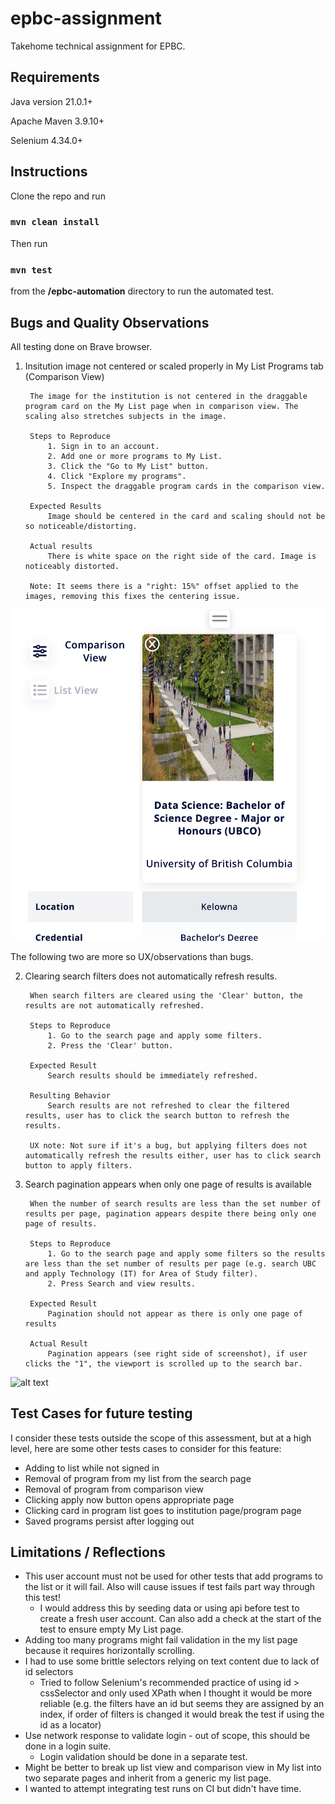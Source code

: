 # epbc-assignment

Takehome technical assignment for EPBC.

## Requirements

Java version 21.0.1+

Apache Maven 3.9.10+

Selenium 4.34.0+

## Instructions

Clone the repo and run

### `mvn clean install`

Then run

### `mvn test`

from the **/epbc-automation** directory to run the automated test.

## Bugs and Quality Observations

All testing done on Brave browser.

1. Insitution image not centered or scaled properly in My List Programs tab (Comparison View)

        The image for the institution is not centered in the draggable program card on the My List page when in comparison view. The scaling also stretches subjects in the image.

        Steps to Reproduce
            1. Sign in to an account.
            2. Add one or more programs to My List.
            3. Click the "Go to My List" button.
            4. Click "Explore my programs".
            5. Inspect the draggable program cards in the comparison view.

        Expected Results
            Image should be centered in the card and scaling should not be so noticeable/distorting.
        
        Actual results
            There is white space on the right side of the card. Image is noticeably distorted.
        
        Note: It seems there is a "right: 15%" offset applied to the images, removing this fixes the centering issue.
![alt text](images/Comparison.png)

The following two are more so UX/observations than bugs.

2. Clearing search filters does not automatically refresh results.
    
        When search filters are cleared using the 'Clear' button, the results are not automatically refreshed.

        Steps to Reproduce
            1. Go to the search page and apply some filters.
            2. Press the 'Clear' button.

        Expected Result
            Search results should be immediately refreshed.
        
        Resulting Behavior
            Search results are not refreshed to clear the filtered results, user has to click the search button to refresh the results.

        UX note: Not sure if it's a bug, but applying filters does not automatically refresh the results either, user has to click search button to apply filters.

       
3. Search pagination appears when only one page of results is available

        When the number of search results are less than the set number of results per page, pagination appears despite there being only one page of results.

        Steps to Reproduce
            1. Go to the search page and apply some filters so the results are less than the set number of results per page (e.g. search UBC and apply Technology (IT) for Area of Study filter).
            2. Press Search and view results.

        Expected Result
            Pagination should not appear as there is only one page of results
        
        Actual Result
            Pagination appears (see right side of screenshot), if user clicks the "1", the viewport is scrolled up to the search bar.

![alt text](<images/Screenshot 2025-07-09 at 4.17.15 PM.png>)

## Test Cases for future testing

I consider these tests outside the scope of this assessment, but at a high level, here are some other tests cases to consider for this feature:

- Adding to list while not signed in
- Removal of program from my list from the search page
- Removal of program from comparison view
- Clicking apply now button opens appropriate page
- Clicking card in program list goes to institution page/program page
- Saved programs persist after logging out

## Limitations / Reflections

- This user account must not be used for other tests that add programs to the list or it will fail. Also will cause issues if test fails part way through this test!
    - I would address this by seeding data or using api before test to create a fresh user account. Can also add a check at the start of the test to ensure empty My List page.
- Adding too many programs might fail validation in the my list page because it requires horizontally scrolling.
- I had to use some brittle selectors relying on text content due to lack of id selectors
    - Tried to follow Selenium's recommended practice of using id  > cssSelector and only used XPath when I thought it would be more reliable (e.g. the filters have an id but seems they are assigned by an index, if order of filters is changed it would break the test if using the id as a locator)
- Use network response to validate login - out of scope, this should be done in a login suite.
    - Login validation should be done in a separate test.
- Might be better to break up list view and comparison view in My list into two separate pages and inherit from a generic my list page.
- I wanted to attempt integrating test runs on CI but didn't have time.


        